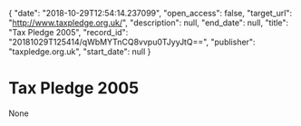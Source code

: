 {
  "date": "2018-10-29T12:54:14.237099", 
  "open_access": false, 
  "target_url": "http://www.taxpledge.org.uk/", 
  "description": null, 
  "end_date": null, 
  "title": "Tax Pledge 2005", 
  "record_id": "20181029T125414/qWbMYTnCQ8vvpu0TJyyJtQ==", 
  "publisher": "taxpledge.org.uk", 
  "start_date": null
}

# Tax Pledge 2005

None